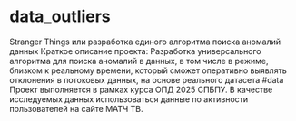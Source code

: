 # data_outliers
Stranger Things или разработка единого алгоритма поиска аномалий данных
Краткое описание проекта:
Разработка универсального алгоритма для поиска аномалий в данных, в том числе в режиме, близком к реальному времени, который сможет оперативно выявлять отклонения в потоковых данных, на основе реального датасета
#data
Проект выполняется в рамках курса ОПД 2025 СПБПУ. В качестве исследуемых данных использоваться данные по активности пользователей на сайте МАТЧ ТВ. 